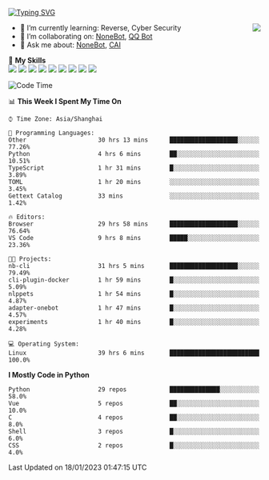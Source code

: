 [![Typing SVG](https://readme-typing-svg.herokuapp.com?size=25&duration=2500&color=8C43EA&vCenter=true&width=200&height=40&lines=Hi+there+%F0%9F%91%8B%F0%9F%8F%BB;I'm+yanyongyu)](https://git.io/typing-svg)

<a href="#">
  <img align="right" src="https://github-readme-stats.vercel.app/api?username=yanyongyu&count_private=true&show_icons=true&bg_color=15,f2f7fd,E0EAFC" />
</a>

- 🌱 I’m currently learning: Reverse, Cyber Security
- 👯 I’m collaborating on: [NoneBot](https://github.com/nonebot), [QQ Bot](https://github.com/Mrs4s/go-cqhttp)
- 💬 Ask me about: [NoneBot](https://github.com/nonebot), [CAI](https://github.com/cscs181/CAI)

🌟 **My Skills**  
![](https://img.shields.io/badge/-Python-3e74a2?style=flat-square&logo=Python&logoColor=fff)
![](https://img.shields.io/badge/-Node.js-339933?style=flat-square&logo=Node.js&logoColor=fff)
![](https://img.shields.io/badge/-Vue-4fc08d?style=flat-square&logo=Vue.js&logoColor=fff)
![](https://img.shields.io/badge/-React-2d98ce?style=flat-square&logo=React&logoColor=fff)
![](https://img.shields.io/badge/-Docker-2496ED?style=flat-square&logo=Docker&logoColor=fff)
![](https://img.shields.io/badge/-Linux-000000?style=flat-square&logo=Linux&logoColor=fff)
![](https://img.shields.io/badge/-MySQL-4479A1?style=flat-square&logo=MySQL&logoColor=fff)
![](https://img.shields.io/badge/-Redis-DC382D?style=flat-square&logo=Redis&logoColor=fff)
![](https://img.shields.io/badge/-MongoDB-47A248?style=flat-square&logo=MongoDB&logoColor=fff)

<!--START_SECTION:waka-->
![Code Time](http://img.shields.io/badge/Code%20Time-3%2C589%20hrs%2026%20mins-blue)

📊 **This Week I Spent My Time On** 

```text
⌚︎ Time Zone: Asia/Shanghai

💬 Programming Languages: 
Other                    30 hrs 13 mins      ███████████████████░░░░░░   77.26% 
Python                   4 hrs 6 mins        ██░░░░░░░░░░░░░░░░░░░░░░░   10.51% 
TypeScript               1 hr 31 mins        █░░░░░░░░░░░░░░░░░░░░░░░░   3.89% 
TOML                     1 hr 20 mins        ░░░░░░░░░░░░░░░░░░░░░░░░░   3.45% 
Gettext Catalog          33 mins             ░░░░░░░░░░░░░░░░░░░░░░░░░   1.42%

🔥 Editors: 
Browser                  29 hrs 58 mins      ███████████████████░░░░░░   76.64% 
VS Code                  9 hrs 8 mins        █████░░░░░░░░░░░░░░░░░░░░   23.36%

🐱‍💻 Projects: 
nb-cli                   31 hrs 5 mins       ███████████████████░░░░░░   79.49% 
cli-plugin-docker        1 hr 59 mins        █░░░░░░░░░░░░░░░░░░░░░░░░   5.09% 
nlppets                  1 hr 54 mins        █░░░░░░░░░░░░░░░░░░░░░░░░   4.87% 
adapter-onebot           1 hr 47 mins        █░░░░░░░░░░░░░░░░░░░░░░░░   4.57% 
experiments              1 hr 40 mins        █░░░░░░░░░░░░░░░░░░░░░░░░   4.28%

💻 Operating System: 
Linux                    39 hrs 6 mins       █████████████████████████   100.0%

```

**I Mostly Code in Python** 

```text
Python                   29 repos            ██████████████░░░░░░░░░░░   58.0% 
Vue                      5 repos             ██░░░░░░░░░░░░░░░░░░░░░░░   10.0% 
C                        4 repos             ██░░░░░░░░░░░░░░░░░░░░░░░   8.0% 
Shell                    3 repos             █░░░░░░░░░░░░░░░░░░░░░░░░   6.0% 
CSS                      2 repos             █░░░░░░░░░░░░░░░░░░░░░░░░   4.0%

```



 Last Updated on 18/01/2023 01:47:15 UTC
<!--END_SECTION:waka-->
